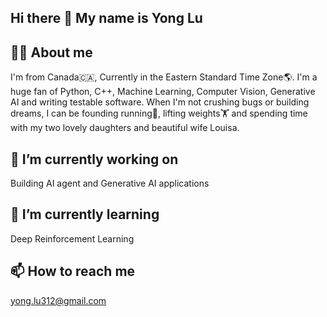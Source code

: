 ## Hi there 👋 My name is Yong Lu
🙋‍♂️ About me
---
I'm from Canada🇨🇦, Currently in the Eastern Standard Time Zone🌎. I'm a huge fan of Python, C++, Machine Learning, Computer Vision, Generative AI and writing testable software. When I'm not crushing bugs or building dreams, I can be founding running🏃, lifting weights🏋️ and spending time with my two lovely daughters and beautiful wife Louisa.

🔭 I’m currently working on
---
Building AI agent and Generative AI applications

🌱 I’m currently learning
---
Deep Reinforcement Learning

📫 How to reach me
---
yong.lu312@gmail.com
